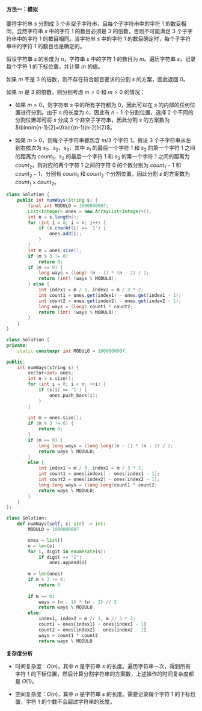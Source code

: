 #### 方法一：模拟

要将字符串 $s$ 分割成 $3$ 个非空子字符串，且每个子字符串中的字符 $1$ 的数目相同，显然字符串 $s$ 中的字符 $1$ 的数目必须是 $3$ 的倍数，否则不可能满足 $3$ 个子字符串中的字符 $1$ 的数目相同。当字符串 $s$ 中的字符 $1$ 的数目确定时，每个子字符串中的字符 $1$ 的数目也是确定的。

假设字符串 $s$ 的长度为 $n$，字符串 $s$ 中的字符 $1$ 的数目为 $m$。遍历字符串 $s$，记录每个字符 $1$ 的下标位置，并计算 $m$ 的值。

如果 $m$ 不是 $3$ 的倍数，则不存在符合题目要求的分割 $s$ 的方案，因此返回 $0$。

如果 $m$ 是 $3$ 的倍数，则分别考虑 $m=0$ 和 $m>0$ 的情况：

- 如果 $m=0$，则字符串 $s$ 中的所有字符都为 $0$，因此可以在 $s$ 的内部的任何位置进行分割。由于 $s$ 的长度为 $n$，因此有 $n-1$ 个分割位置，选择 $2$ 个不同的分割位置即可将 $s$ 分成 $3$ 个非空子字符串，因此分割 $s$ 的方案数为 $\binom{n-1}{2}=\frac{(n-1)(n-2)}{2}$。

- 如果 $m>0$，则每个子字符串都包含 $m/3$ 个字符 $1$。假设 $3$ 个子字符串从左到右依次为 $s_1$、$s_2$、$s_3$，其中 $s_1$ 的最后一个字符 $1$ 和 $s_2$ 的第一个字符 $1$ 之间的距离为 $\textit{count}_1$，$s_2$ 的最后一个字符 $1$ 和 $s_3$ 的第一个字符 $1$ 之间的距离为 $\textit{count}_2$，则对应的两个字符 $1$ 之间的字符 $0$ 的个数分别为 $\textit{count}_1-1$ 和 $\textit{count}_2-1$，分别有 $\textit{count}_1$ 和 $\textit{count}_2$ 个分割位置，因此分割 $s$ 的方案数为 $\textit{count}_1 \times \textit{count}_2$。

```Java [sol1-Java]
class Solution {
    public int numWays(String s) {
        final int MODULO = 1000000007;
        List<Integer> ones = new ArrayList<Integer>();
        int n = s.length();
        for (int i = 0; i < n; i++) {
            if (s.charAt(i) == '1') {
                ones.add(i);
            }
        }
        int m = ones.size();
        if (m % 3 != 0)
            return 0;
        if (m == 0) {
            long ways = (long) (n - 1) * (n - 2) / 2;
            return (int) (ways % MODULO);
        } else {
            int index1 = m / 3, index2 = m / 3 * 2;
            int count1 = ones.get(index1) - ones.get(index1 - 1);
            int count2 = ones.get(index2) - ones.get(index2 - 1);
            long ways = (long) count1 * count2;
            return (int) (ways % MODULO);
        }
    }
}
```

```C++ [sol1-C++]
class Solution {
private:
    static constexpr int MODULO = 1000000007;

public:
    int numWays(string s) {
        vector<int> ones;
        int n = s.size();
        for (int i = 0; i < n; ++i) {
            if (s[i] == '1') {
                ones.push_back(i);
            }
        }
        
        int m = ones.size();
        if (m % 3 != 0) {
            return 0;
        }
        if (m == 0) {
            long long ways = (long long)(n - 1) * (n - 2) / 2;
            return ways % MODULO;
        }
        else {
            int index1 = m / 3, index2 = m / 3 * 2;
            int count1 = ones[index1] - ones[index1 - 1];
            int count2 = ones[index2] - ones[index2 - 1];
            long long ways = (long long)count1 * count2;
            return ways % MODULO;
        }
    }
};
```

```Python [sol1-Python3]
class Solution:
    def numWays(self, s: str) -> int:
        MODULO = 1000000007

        ones = list()
        n = len(s)
        for i, digit in enumerate(s):
            if digit == "1":
                ones.append(i)
        
        m = len(ones)
        if m % 3 != 0:
            return 0
        
        if m == 0:
            ways = (n - 1) * (n - 2) // 2
            return ways % MODULO
        else:
            index1, index2 = m // 3, m // 3 * 2;
            count1 = ones[index1] - ones[index1 - 1]
            count2 = ones[index2] - ones[index2 - 1]
            ways = count1 * count2
            return ways % MODULO
```

**复杂度分析**

- 时间复杂度：$O(n)$，其中 $n$ 是字符串 $s$ 的长度。遍历字符串一次，得到所有字符 $1$ 的下标位置，然后计算分割字符串的方案数，上述操作的时间复杂度都是 $O(1)$。

- 空间复杂度：$O(n)$，其中 $n$ 是字符串 $s$ 的长度。需要记录每个字符 $1$ 的下标位置，字符 $1$ 的个数不会超过字符串的长度。